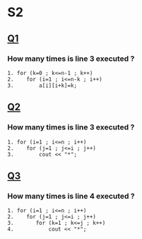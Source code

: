 # S2

## [Q1](https://github.com/MohsenBg/Uni/edit/main/data_structure/src/s2/Q1.md)
### How many times is line 3 executed ?
```
1. for (k=0 ; k<=n-1 ; k++)
2.    for (i=1 ; i<=n-k ; i++)
3.        a[i][i+k]=k;
```

## [Q2](https://github.com/MohsenBg/Uni/edit/main/data_structure/src/s2/Q2.md)
### How many times is line 3 executed ?
```
1. for (i=1 ; i<=n ; i++)
2.    for (j=1 ; j<=i ; j++)
3.        cout << "*";
```
## [Q3](https://github.com/MohsenBg/Uni/edit/main/data_structure/src/s2/Q3.md)
### How many times is line 4 executed ?
```
1. for (i=1 ; i<=n ; i++)
2.    for (j=1 ; j<=i ; j++)
3.       for (k=1 ; k<=j ; k++)
4.           cout << "*";
```
